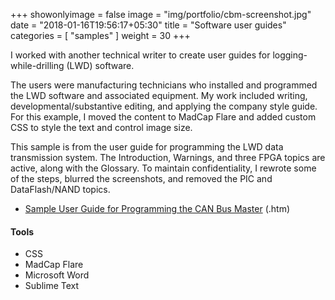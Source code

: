 +++
showonlyimage = false
image = "img/portfolio/cbm-screenshot.jpg"
date = "2018-01-16T19:56:17+05:30"
title = "Software user guides"
categories = [
  "samples"
]
weight = 30
+++

I worked with another technical writer to create user guides for logging-while-drilling (LWD) software.
<!--more-->

The users were manufacturing technicians who installed and programmed the LWD software and associated equipment. My work included writing, developmental/substantive editing, and applying the company style guide. For this example, I moved the content to MadCap Flare and added custom CSS to style the text and control image size.

This sample is from the user guide for programming the LWD data transmission system. The Introduction, Warnings, and three FPGA topics are active, along with the Glossary. To maintain confidentiality, I rewrote some of the steps, blurred the screenshots, and removed the PIC and DataFlash/NAND topics.

* [Sample User Guide for Programming the CAN Bus Master](/samples/cbmprog-worksample-site/cbmprog.htm) (.htm)

#### Tools

* CSS
* MadCap Flare
* Microsoft Word
* Sublime Text
